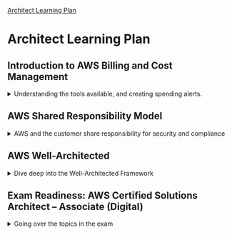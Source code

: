 <!--
ignore these words in spell check for this file
// cSpell:ignore Vogels Postgre Memecahed
 -->

[Architect Learning Plan](https://explore.skillbuilder.aws/learn/lp/78/Architect%252520Learning%252520Plan)

# Architect Learning Plan

## Introduction to AWS Billing and Cost Management

<details>
<summary>
Understanding the tools available, and creating spending alerts.
</summary>

Billing and cost management.

- estimate and plat aws costs
- receive alerts if costs exceed or approach a threshold
- asses the biggest investment in aws resources.
- simplify accounting when working with multiple AWS accounts.

in the console, we have a high level dashboard, we can see the current month, or look at month-to-month comparison, we can also check if we are exceeding the aws free-tier.

we can get the billing invoices as pdf or csv, and if we have additional costs (like saving plan or support plan), they will also be there.

cost explorer is a BI tool that can show the breakdown of the costs (filters and views), we can check costs by services, regions, hours, etc.. it's also possible to create custom views.

there is also AWS current ussage report - AWS CUR, which is more detailed. we can store the generated data in S3 bucket, and then we can visualize it with external tools.

we have APIs which can expose the data externally.

### Monitoring Costs

**aws-busget**\
Allows us to create budgets, set up alerts, and track if we are on the way to exceed the budget. this can be customized for region, tags, and so on.
budgets can be created via the console, API, or from cloud formation templates.
aws budgets is free, it can be combined with SNS to send alert, or be integrated with various tools and other messaging services.

**AWS Cost Anomaly Detection**\
this feature uses machine learning to discover anomalous spending, and finding the root cause.

### Setting a spending alert with AWS budget

in the console, we choose the <kbd>Aws budget</kbd> service, click <kbd>Create Budget</kbd>, and under budget type we select <kbd>Cost-Budget</kbd>, we decide the amount, the scope, the details (name, period), and then we <kbd>Add an alert threshold</kbd>, which will trigger when a percentage is reached (and an email will be sent). we could also add sns alert and chatbot alert, then we click <kbd>Create Budget</kbd>. it will take about 24 hours for it to be populated.

###

cost explorer is proably the best tool to start with. there are tools that can help us monitor the costs, so we won't be surprised at the end of the month.

</details>

## AWS Shared Responsibility Model

<details>
<summary>
AWS and the customer share responsibility for security and compliance
</summary>

both AWS and the developer are responsible for security, this is done by dividing the layers, some are under aws responsability, and some one managed by the customer.

layers:

- Physical - metal,brick and mortar - aws responsability
- Network - the protocols that operate the VPCs, etc...
- Hypervisor - Xen based hypervisor, but custom builds.
- Guest os - if EC2 - then the user chooses the image, and from this point, the information is secured and only the customer can view.
- application - user
- user date - user

aws is audited by many companies.

</details>

## AWS Well-Architected

<details>
<summary>
Dive deep into the Well-Architected Framework
</summary>

### The AWS Well Architected Framework

strategies and best practices, measure your architecture against benchmark and address any shortcoming.

short video by Dr Werner Vogels (amazon cto)

- security
- performance
- relability
- cost effectiveness

> "Everything which used to be hardware is now software."

this removed many constraints of the past.

a well architecured framework is a way to ask questions about the workload and about how it structured. there are also desing principals and pillars

> "What is a workload?"\
> A workload is defined as a collection of interrelated applications, infrastructure, policy, governance and operations running on AWS that provide business or operation value.

in the traditional world, we had to guess which infrastructure the code will run on, and it was also hard to test on scale, hard to justify experimenting with other options due to the costs, and the architecture was settled the moment it was released to production, as it was very hard to change and switch over.

in the cloud, those constraints were removed

- no guessing of capacity
- testing at production scale
- experimenting made easier
- architecture can evolve
- data-driven architecture

Pillars of well architecture

1. Operation Excellence
2. Security
3. Relability
4. Performance Efficiency
5. Cost optimizations

stable, efficient and consistent architecture.

Operation Excellence - run and monitor systems that deliever business values.

- organization - how the organization structure enables development
- prepare - when are they ready to move
- operate - how to run the day-to-day procedures, how to identify changes and risks.
- evolve - continues improvement

Security - protecting information, system and assets.

- (IAM) Identity and access management - who can do what to which resource
- detection
- infrastructure protection
- data protection
- incident response - responding to security event

Reliability - recover from failure, meeting demands

- foundations
- workload architecture
- change management
- failure management

Performance Efficiency - using IT resources efficiently

- selection the right tools
- review - make changes if needed
- monitoring
- trade-offs

Cost optimization - achieve outcome at lowest price

- practice cloud financial managements
- expenditure and usage awareness
- cost effective resources
- manage demand and supply resources
- optimize over time - new features are continuously released, so we can take advantage of that.

each pillar has a set of questions, based on context, and some common best practices.

we can use these pillars to identify and asses how other organizations and teams are doing. we learn to think in a cloud-native way and to apply cloud design principle and to consider "what-ifs" and failure scenarios.

### Operational Excellence Pillar

features, design principals and best practices

> The ability to run and monitor system to delever business value and to continually improve supporting process and procedures.

in a traditional environment,

- manual changes
- batch changes - big releases
- not enough time to test
- reactive, not proactive, never enough time to learn
- stale documentation

in the cloud, those constraints are removed, and we can treat infrastructure change more similarly to how we treat software changes.

- perform operation as code
- make frequent small, reversible changes
- refine operations procedures frequently
- anticipate failure
- learn from all operational failures

#### Organization

common understanding, shared business goals and knowledge, understaning responsibility, dependencies and how teams interact. having an organization culture.

businesses exists to serve customer needs, operations exists to serve business needs, there are internal and external requirements which effect operation priorities, and there always are trade-offs.

#### Prepare

Design telemetry - making sure we have the correct information.

improve flow - excellence the rate of improvements, identifying issues before production

mitigate deployment risks - finding and identify problems, be able to recover and rollback

understand operationa readiness - know what we can do know and what we don't know.

using multiple environment, infrastructure as code, having environment increasingly similar to production, with configurations and security and scale increasing at each level.

#### Operate

understanding the health of the workload and operations health. we need to know the health of the workload, and also know the operations metrics. we need to make the metrics and the data visible. we should also have metrics for changes like failing deployments, to know if we are operating successfully.

- Events - observation of intrest
- Incident - an event that requires a respone
- Problem - an incident that either recurs or cannot be currently be resolved.

when we have an alert - some event that we care about, we should have a defined "playbook" - what happened, who is responsible, what steps can be taken, and what escalations are possible. we should also inform affected stakeholders when alerts are raised and when they are resolved and everything is back to normal.

#### Evolve

learn from experience, make improvements, share leaning and lessons across the team.

feedback loops - a way to identify areas for improvements, should come from the team, they can be periodically meetings to go over metrics and determine if a change is needed. they can also be used to recognize improvement.

#### Summary

- Understand business priority
- Design for operations
- evaluate operations readiness
- understand workload and operation health
- prepare for, and respond to, events
- learn from experience, share learning and make improvements.

### Security Pillar

> The ability to protect information, systems, and assets while deliever business value through risk assessments and mitigation strategies

security is applied all laters, having strong identity foundations, fine grained access control and be prepared to handle security events and automate it.

- aws accounts
- aws organization
- aws control tower

#### (IAM) Identity and Access Management

managing human and machine identities with IAM. granular permissions, sign-in mechanisms, centeralized identity provider. using secrets in a secure matter with aws services.

using the principle of least privilege, use groups and roles rather than user policy. limit public and cross-account access. continually reduce permissions.

**Amazon Cognito**

identity broker. supports multiple login providers, manage users/device, no matter which identity provider they use. provide outside identities with access to aws resources.

#### Detection Control

detecting and identifying security events.

lifecycle controls, internal auding, automated alerting and responses.

we can use AWS Config Service to run code when there is a change to aws resource, we can set up rules that validate the behavior, and can run code automatically.

#### Infrastructure Protection

systems and services in the workload are protected.

trust boundariessystem security configuration, policy enforcement points.

controling traffic at all layer - protect against external access from the internet, (amazon WAF - web application firewall), in a vpc, use subnets and security groups.

managed services also reduce maintenance tasks, such as provioning and patching.

#### data Protection

Identifying and classifying data, keep it protected at rest and at transit.

PII - personally identifiable information

amazon MACIE can help with classifying data.
Key management service, keep people away from the data, use dashboards rather than allow direct access, and use protection in transit.

integrating aws services with encryption options. even when users have access to data, prefer to have them operate through other venues to investigate data in normal use-cases.

#### Incident Response

how to respond to security events, have the correct tools, such as as a clean room, simulate security events and prepare your response.

we can use AWS cloudFormation to spin up an clean environment with the right tools and security, use ebs snapshot to investigate in an isolated environment.

#### Summary

- Protect information, system and assets
- keep root account credentials protected
- enctyp data at rest and at transit
- ensure only authorized and authenticated users are able to access your resources
- using detective controls to identify security breaches.

### Reliability Pillar

> "Relability is the ability of a workload to perform its intended function correctly and consistently when it's expected to. This includes the ability to operate and test the workload through its total lifecycle"
>
> Resiliency:

- recover from infrastructure or service disruptions
- dynamically acquire computing resources to meet demand
- mitigate disruptions

recover from failures

- Foundations - setup and cross project
- Workload architecture
- Change Management
- Failure Managements

in a traditional environment, we test during production and test performance, but we don't tend to test the failure situation, so when failure happens we handle it manually. and when needed, we write down instructions for the future, but we don't make this part of the flow. and since there are many points of failure, and failure is so time consuming, we tend to be over cautious and over-estimate our capacity needs, just to avoid the failure case.

in the cloud native, we can have recovery procedures, we can test the recovery procedures, and if needed, we can scale horizontally to increase capacity.

#### Foundations

Foundational requirements are beyond the scope of a single project or workload. this can be the bandwidth of the data server, or other constraints. in traditional environments, these requirements are constraints and can't be easily changed or even observed.

for cloud based architecture, there are service limits, which both protect the user from over provisioning, and prevents over usage of apis. some of these limits can be changed by the normal flow of work (scaling up the disk size), and some require active work against AWS to increase the limits per account.

network topology.

#### Workload Architecture

SOA - service oriented architecture, microservice oriented architecture. we want to have distributed systems with services and micro-services, which can operate with one another, without effecting one another.

we use loosly coupling, and we design to prevent failures, to limit the failures from effecting other components, and so on.

#### Change Management

knowing how changes effect the system, monitoring services and seeing audits with aws tools - like monitoring how many restarts occur, and keeping track of provisioned resources.

(AWS CloudWatch, AWS SNS).

one example is automatic scaling to meet demands for a service that has peaks and vallies in it's usage.

having a pipeline for changes is one kind of change management, this can include integration testing, immutable infrastructure (green-blue deployment) and a manual / checklist of how to deploy.

#### Failure Managements

failure will occur, we need to know that they happen, be able to anticipate them, and know how to respond.

we can use 'fault isolation' boundaries - keeping the problem contained.

- multiple availability zones and region
- bulkhead (partitons, shards, cells) architecture

we should have a backup and recovery (distaster recovery) chains, we want to be able to recover automatically, and we want to monitor how effective this DR process is, in terms of speed, reliability, etc.

we should also document how we identify failures, what we look for. we should have tests that inject 'chaos' and failures to the system to make sure it's resilient.

### Performance Efficiency Pillar

using resources effectively

in a traditional environment, we usually use the same technology stack, it was hard to get new resources, even if it's just for an experiment.

in the cloud, we can try new technologies quickly, and use server from all around the globe.

#### Selection

we need to select the appropriate resource types, and sometimes have multiple solutions for a same task.

Compute, Storage, Database and Networking resources.

benchmarking, load testing.

#### Review

things change fast in the cloud, so there are new things all the time, maybe in the time since we've made our decision about the resources, a new option was released?

using AWS CloudFormation to define architecture as code. so we can always try out new things.

#### Monitoring

monitor performance. use automation and alarms (when thresholds are exceeded)

CloudWatch, Kinesis, SQS, Lambda

#### Trade-offs

there are tradeoff, we can trade space (memory/storage) and usually get speed, and we can trade scale (increase cost) to get better performance in many cases.

Proximity and Caching

- CloudFront - content distributuion network
- ElasticCache - cache layer
- RDS - read replicas

### Cost Optimization Pillar

achieve business outcome at lowest price.

financial managements
expenditure and usage awareness
cost-effective resources
manage demand and supply
optimize over time

in a traditional environment, there is a usually centeralized coss, so it's hard to attribute cost to a specific module or change. someone has to be paid to maintain the servers, and it's hard to take advantage of economics of scale.

in the cloud, those restraints don't apply, we can pay only for what we use, aws takes care of the economics of scale. we can better analyze and attribute costs to the service that caused them, and there is no extra costs for maintaining the servers.

#### Cost Effective Resources

use the corret machine, sometimes it's better to use a stronger machine if we can get the job done faster than a weaker machine, and the overall costs will be lower.\
it's also adviced to use managed services, which elimintate this consideration entirely

#### Pricing model

- on-demand - pay as you use, no commitments
- saving plan - pay upfront, get a discount
- reserved instances -
- spot instances - for work that can be run at anytime

#### Managed Aws Services

using services that aws provides, so you don't have to provision aws ec2 machines.

- RDS - relational databases
- RedShift - data warehouse, BI
- CloudFormation - build from templates
- Elasticsearch - key-value search databases
- DynamoDB - document database
- ElasticCache - caching layers
- Elastic Beanstalk - build from recpies(?)
- WorkMail - email server

#### Manage Supply and Demand

match the workload demand with resources of demand. don't pay for extra.

- auto scaling
- buffering/queing to distribute workloads over time
- monitoring tools

#### Expenditure Awareness

understanding where our costs are.

- tag resources
- aws cost explorer

#### Optimizing Over Time

use new features as they become available, remove old and unused resources. staying up to date with changes. look at the "AWS blog" to see what's new.

### The Well-Architected Review

looking at a system and determing if it's "well architected". we can make this review possible by following a consistent approach.

we look at each of the pillars and ask questions about our system, this is not an audit, and it's designed to be pragmatic, down to earth. it's also a process, rather than a single review event.

earlier is better, be aware of the the decisions made and the decisions not made.

there is a framework whitepaper, also resources per pillar, and other online resources by aws.

APN - Amazon Partner Network

### AWS Well-Architected Tool

> The AWS Well-Architected Tool is an architecture review tool that provides customers and partners with a consistent approach to reviewing their architectures against current AWS best practices, and gives advice on how to architect workloads for the cloud.

it compares the five pillars against the AWS well architecture framework.

a workload is a set of components (aws resources, code, etc..) which are collected together to bring value. they can be in one account or distributed across several aws accounts.

we use milestones to keep records of how the system is holding up as a well-architected system over time.

in the console, as one of the management services, choose <kbd>AWS Well-Architected Tool</kbd>.

- Define Workload and Perfrom Reviews
- Locate Helpful Resources
- save milestones
- use dashboard
- generate PDF reports
- assign priories to pillars
- create improvement plan

#### Define Workload and Perfrom Reviews

click <kbd>Define workload</kbd>, give it a name and details, then click <kbd>Start Review</kbd>, and then follow the pillars and answer the questions, there are resources, an inline glossary for each question,

#### Improvement Plan

after we finish answering the questions, we can choose the <kbd>improvement plan </kbd> tab to see the high risk items and how to fix them.

#### Saving a Milestone

A milestore captures the current status of a workload review, it's a way to mark changes and keep records. we simply click <kbd>Save milestone</kbd>, and give it a name.

#### Generate Reports

we can get a report about each workload, we select a workload and click <kbd>Generate Report</kbd>, this creates a pdf file.

#### Dashboard

the dashboard shows us a overview of all our workloads, the status of the review process, the milestones, and the number of risk items.

</details>

## Exam Readiness: AWS Certified Solutions Architect – Associate (Digital)

<details>
<summary>
Going over the topics in the exam
</summary>

### The Exam Overview

preparing for the exam, covering the domains of the exam (which are analogue to the five pillars)

| Domain                         | Pillar                  |
| ------------------------------ | ----------------------- |
| Design Resilient               | Resilient               |
| Define Performant              | Performant              |
| Specify Secure Applications    | Secure                  |
| Design Cost Optimized          | Cost Optimized          |
| Define Operationally Excellent | Operationally Excellent |

the old version of the exam focused on aws services, while the newer version focuses on understanding the how services relate to the design.

the solutions architect associate is one of the most popular certifications, it's the first step towards the professional and specialized certifications.

65 questions, we can mark hard questions for review at the end, 130 questions, no penalty for guessing. some questions have one correct answer, and in other we need to select several answers.

> 1. Read both the question and the answer in full one time through.
> 2. Identify the features mention in the answers.
> 3. Identify text in the question that implies certain AWS features.
>    - required IOPS
>    - data retrival times
> 4. Pay Attention to qualifying clauses, these clauses might eliminate certain answers.
>    - "in the most cost-effective way"
>    - "will best fulfill"
> 5. Eliminate obviously wrong answers to narrow the selection of possible right answers.

### Design Resilient Architectures

Best practices:

> 1. Choose reliable/resilient storage - don't loose data.
> 2. Determine how to design decoupling mechanisms using AWS services - avoid cascading failures.
> 3. Determine how to design a multi-tier architecture solution - not everything scales the same.
> 4. Determine how to design a high availability and/or fault tolerant solutions - keep providing value even when something fails

EC2 Instance Store

- Ephemeral volumes
- Only certain EC2 instances
- Fixed Capacity
- Disk Type and capacity depends on EC2 instance type
- Application-level durability

we use this for caching and storing data we have somewhere else, so we get speed, but the data itself is durable, as it is stored elsewhere.

Elastic Block Store (EBS) - attachable storage

- Different types
- Encryption
- Snapshots
- Provisoned Capacity (iops)
- Independent life cycle than EC2 instance - stop and restore ec2 instances
- Multiple Volumes striped to create large volumes

there ssd and hdd storage. sdd is usually faster, but hdd are good for sequential data. if we have fewer operations but they operate on sequential data we can use HDD, but for random access we should use SDD. there is usually a general purpose option and a high performance option.

[ebs volume types](https://docs.aws.amazon.com/AWSEC2/latest/UserGuide/ebs-volume-types.html) - tables are here.

IOPS - input output operations / second - higher is better. provisoned iops means that we can get more operatios at a cost.

ssd types:

- gp2 (general purpose)
- gp3 (general purpose, higher throughput)
- io1 (io intensive)
- io2 (io intensive, durable)
- io2 block express (higher iops and throughput)

hdd types

- sc1 (cold storage) - low cost
- st1 - throughput optimized

EFS Elastic File system

- File storage in the AWS Cloud - not block or object storage.
- Shared storage - multiple EC2 instances can access
- Petabyte scale file system - very high
- Elastic capacity - scales as needed
- Supports NFS v4.0 and 4.1 (NFSv4) protocol
- Compatible with linux-based AMIs for amazon EC2 - not supported for windows

an EFS has mount end points, each mount is attached to an EC2 at a mount target.

Amazon S3 - object bucket

- Consistency Model - distributed systems
- Storage Classes and Durability (standard, standard IA)
- Encryption (at rest) with SSE-S3, SSE-KMS, SSE-C
- Encryption (at transit) - https
- Versioning

strong consistency for new objects, eventual consistency for updates. Storage classes with different prices. different ways to encrypt data with S3 keys, KMS keys, or customer provided keys.

Glacier is a S3 tier, has vaults and archives. we can retrieve data in different tiers. (bulk - slower, standard, expedited - faster). encryption by default.

S3 buckets can have lifecycle policies, moving between tiers according to usage.

#### Decoupling Services

if one service fails, it doesn't fail the others. for tightly coupled services, the blast radius of failure is large and effects other systems, this means that it's harder to identify the root cause of a problem, and updates are also harder.

SQS is one way to decouple messages between services. we can also use a logging service decoupled from the application server. a Load balancer can also help with distributing, and sometimes a queue can be enough.

elastic Ip addresses allow us to have a consistent ip address that isn't dependant on the machine itself, if one machine fails, the elastic ip address is simply routed to the new instance, and the client doesn't need to know.

#### High Avalability

> "Everything Fails, All the time"

we need to design the system to handle failure, we need to accept failure of some resources as something that happens occasionally, so we decouple our resources, use automation tools, and have a highly available architecture that incorporates those failures and deals with them.

#### Cloud Formation

a service to create a deployment, a declarative programming Langauge for deploying resources. a template to create a stack of resources in a single operation (think terraform)

#### Lambda

Data is stored in databases, compute is done by code.

> - Fully managed compute service that runs stateless code (Node.js, Java, C#, Go and python) in response to an event or on a time-based interval.
> - Allows you to run code without managing infrastructure like EC2 instances and auto Scaling groups.

we pay per invocation and compute time. we get scalability and resiliency from aws.

### Design Performant Architectures

- Choose Performant storage and databases
- Apply Caching to improve performance
- Design Solutions for elasticity and scalability

#### S3 Buckets - object storage

EBS is block storage, the performance metric is volume size, iops and throughput.

offload static data to S3 - image files, html, etc... the webserver should focus on dynamic data. buckets are tied to a regional, but are accessible anywhere. the naming is globally unique.

S3 payment model\
pay only for what you use:

- Gbs per month
- Transfer out of region
- PUT, COPY, POST, LIST and GET requests.

Free of charge:

- Transfer into Amazon S3
- Transfer ouf ot Amazon S3 to amazon CloudFront (edge location) or the same region.

storage classes: general, IA, Glacier...

data files are usually accessed used in the time period they are created at, and after some time, they stop being relevent and are kept for archiving purposes only. that's why we use LifeCycle Polices.

#### Performant Storage On Database

- RDS - relational Database
- DynamoDB - noSQL document
- Redshit - SQL like syntax, but for analytical operations, not insertions

Use RDS:

- complex transactions or complex queries
- medium-to-high query/write rate
- No more than a single worker node/shard
- high durability

Don't use RDS:

- massive read writes rates (over 100k a second)
- Sharding
- Simple GET/PUT requests and queres
- RDBMS customization

dynamodb automatically shards data, and scales horizontally.

the RDS can scale up with a stronger machine, we can also use read replicas to get better read performance (some engines)

DynamoDB is a managed document storage database, we define the capacity for read/writes. there is a data size limit.

- RCU - read capacity unit
- WCU - write capcity unit

#### Caching

Applying Caching to improve performance, an easy way to get performance boosts. it can be done at many levels.

- CloudFront level - for static files, which can also be stored at S3 buckets, rather than the webserver
- Elastic Cache - over the database backend
  - Memecahed - simpler
  - Redis - higher complexity,

#### Cloud Front

Content delivery system, both static and dynamic.

origins:

- S3
- EC2
- ELB2
- HTTP servers

improved security:

- AWS shield (standard and advanced)
- AWS WAF (web application firewall)

even if we use dynamic data, we get a speed up because it operates over the amazon fibers, rather than the regular internet.

#### Auto Scaling

**vertical scaling (scale up, scale down)** - change specifications of instances (more memory, cpu).\
**horizontal scaling (scale out, scale in)** - change the number of instances (add and remove as needed).

the easy way to scale out is by using Auto Scaling, which can launch new instances, register them with load balancers, and launch them across avalability zones.

we can have CloudWatch monitor our metrics, and have this alarm trigger an auto scaling action.

**Components:**

Auto Scaling Launch Configuration

- specifies EC2 instance size and AMI name (id)

Auto Scaling Group

- References the launch configuration
- Specifies min, max and desired size of the auto scaling group
- May reference an ELB
- Health Check Type

Auto Scaling Policy

- Specifies how much to scale in or scale out
- One or more can be attached to auto scaling group

auto scaling uses CloudWatch to monitor metrics

- cpu
- network
- queue size
- custom metrics

the load balancer distributes requests between instances.

### Specify Secure Applications and Architectures

1. Determine how to secure application tiers.
2. Determine how to secure data.
3. Define the networking infrastructure for a single VPC application.

**Shared responsibility model:**\
the line between what Aws takes care of, in managed services, aws takes more responsibility.

**Principle of least privileges:**\
Users are allowed to do all that they need to do, and nothing more.

**AWS identities (IAM):**

- creating user, groups, roles and polices.
- define permissions to control which AWS resources users can access

IAM integrates with microsoft Active Directory and AWS Directory service using SAML identity federation

- IAM Users - user created within the account
- Roles - temporay identities used by EC2 instances, lambdas and external users.
- Federation - Users with Active Directory identities or other corporate credentials have role assigned in IAM
- Web Identity Federation - Users with web identities from amazon.com or other openID providers have role assign using Security Token Service (STS)

#### Amazon VPC - Virtual Private Cloud

- Organization: Subnets (private ip address ranges)
- Security:
  - security groups
  - access control list
- Network isolation:
  - internet gateways
  - virtual private gateways
  - NAT gateways
- Traffic Direction: Routes

> **Public subnets** are used to support inbound/outbound access the public internet, and the include a routing table entry to an internet gateway.\
> **Private subnets** do not have a routing table entry to an internet gateway. the aren't directly accessible from the public internet. To support restricted, outbound only public internet access, we typically use a "jump box" (NAT, Proxy, Bastion host).

- NAT - Network Address Translation
- ENI - Elastic network interface

|             | Security Groups                     | Access Control Lists                | Notes                              |
| ----------- | ----------------------------------- | ----------------------------------- | ---------------------------------- |
| Access type | Specify a port, protocol, sourec Ip | Specify a port, protocol, sourec Ip | SSH, http                          |
| Rules       | Explicit Allow only                 | Explicit Allow or Deny              |
| State       | Stateful                            | Stateless                           | stateful - request in, respone out |
| Application | Applied to ENIs                     | applied to Subnets                  |
| Association | Associated with a single VPC        | Associated with a single VPC        |
| Supports    | VPC and EC2 classic                 | VPC only                            |

we use security group to control traffic into, out of, and beteween resources. VPCs can span across Avalability Zones, and so can subnets.

VPC connections

- internet Gateway - connect to the internet
- Virtual private gateway - connect to VPN
- AWS direct Connect - dedicated pipe to on premises data centers
- VPC peering - connect to other VPCs
- NAT instance/gateways - allow internet traffic from private subnets

1. a vpc has a internet gateway.
2. a public subnet has a NAT instance or a NAT gateway with public IP
3. a private subnet with a private ip
4. routing table

NAT gateway is scalable, while a NAT instance is a single EC2 machine.

#### Securing the Data Tier

Data in transit

- in and out of AWS
  - SSL over Web
  - VPN for IPsec
  - IPsec over AWS Direct Connect
  - Import/Export/SnowBall
- between AWS
  - AWS API calls use HTTPS/SSL by default

Data at Rest

- Amazon S3
  - private by default, reqires AWS credentials to access
  - access over HTTP and HTTPS
  - audits access to all objects
  - suports ACL and policies at levels of granularity
    - Buckets
    - Prefixes (directory/folder)
    - Objects
- Amazon EBS

Server side encryption (SSE)

- Amazon S3 managed keys (SSE-S3)
- KMS managed keys (SSE-KMS)
- Customer provided keys (SSE-C)

Client Side encryption (CSE)

- KMS managed master encryption keys (CSE-KMS)
- Customer provided master encryption keys (CSE-C)

we have aws services for managing keys: KMS, and AWS CloudHSM (hardware encryption, stronger compliance).

### Design Cost Optimized Architectures

1. Determine how to design cost optimized storage
2. Determine how to design cost optimized compute

pay as you go,pay less when you reserve, pay even less per unit by using more (volume discount).

in aws, we pay for:

- compute
- storage
- data transfer

for compute, we pay for time, machine configuration, elastic ip addresses, montiroing,

EC2 pricing:

- ec2 instance family
- tenancy
- pricing option

instance storage is free, but it's ephemeral.

reserved instaces can give discounts

- standard
- convertable
- schedules

spot instances are a way to get an instance at a lower price, but it can be lost if the price goes higher (there are spot blocks).

#### Storage

pricing factors:

- Storage class - (S3, IA, Glacier)
- Storage amount
- Requests
- Data transfer

EBS:

- Volumes
- input/output operations per second (IOPS)
- Snapshots
- Data Transfer
- storage type: SSD, HDD

#### Serveless architecture

We don't pay for serverless services when we don't use them.

Lambda - S3 - DynamoDB - Amazon API Gateway

Cloudfront allows Cacheing, there is no extra cost for tranfering data between S3 and cloudFront. it also helps reducing compute time (and money).

CloudFront Pricing:

- Traffic distribution
- Requests
- Data transfer out

### Define Operationally-Excellent Architectures

1. Choose Design Features in solutions that enable operation excellence

automated system which adapts to changes

- prepare
- operate
- evolve

Best practices

- Perform operations with code.
- Annotate documentation.
- Make frequent, small, reversible changes.
- Refine operation procedures frequently.
- Anticipate failure.
- Learn from all operational failures.

AWS services which support operational excellence:

1. AWS Config - tracks resources
2. AWS CloudFormation - infrastructure as code
3. AWS CloudTrail - logs api call and actions (auditing)
4. VPC Flow Logs - monitor network traffic
5. AWS Inspector - EC2 vulnerabilities
6. AWS Trusted Advisor - checks if the account follows best practices
7. AWS CloudWatch - track metrics, triggers alarms, monitor resources

### Wrap up:

the five domains

</details>
